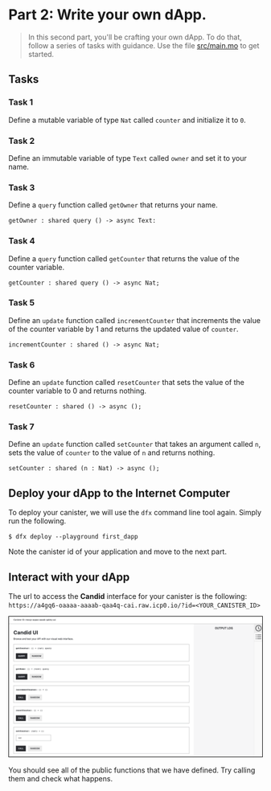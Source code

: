 # Part 2: Write your own dApp.
> In this second part, you'll be crafting your own dApp. To do that, follow a series of tasks with guidance. Use the file [src/main.mo](../src/main.mo) to get started.

## Tasks
### Task 1 
Define a mutable variable of type `Nat` called `counter` and initialize it to `0`.
### Task 2
Define an immutable variable of type `Text` called `owner` and set it to your name.
### Task 3
Define a `query` function called `getOwner` that returns your name.
```
getOwner : shared query () -> async Text:
```
### Task 4 
Define a `query` function called `getCounter` that returns the value of the counter variable.
```
getCounter : shared query () -> async Nat;
```
### Task 5
Define an `update` function called `incrementCounter` that increments the value of the counter variable by 1 and returns the updated value of `counter`.
```
incrementCounter : shared () -> async Nat;
```
### Task 6
Define an `update` function called `resetCounter` that sets the value of the counter variable to 0 and returns nothing.
```
resetCounter : shared () -> async ();
```
### Task 7
Define an `update` function called `setCounter` that takes an argument called `n`, sets the value of `counter` to the value of `n` and returns nothing.
```
setCounter : shared (n : Nat) -> async ();
```
## Deploy your dApp to the Internet Computer
To deploy your canister, we will use the `dfx` command line tool again. Simply run the following.
```
$ dfx deploy --playground first_dapp
```

Note the canister id of your application and move to the next part.
## Interact with your dApp
The url to access the **Candid** interface for your canister is the following: `https://a4gq6-oaaaa-aaaab-qaa4q-cai.raw.icp0.io/?id=<YOUR_CANISTER_ID>`

<p align="center"> <img src="../assets/part-2/candid_ui.png" style="border: 1px solid black;"/> </p>
<p align="center"> </p>

You should see all of the public functions that we have defined. Try calling them and check what happens.
